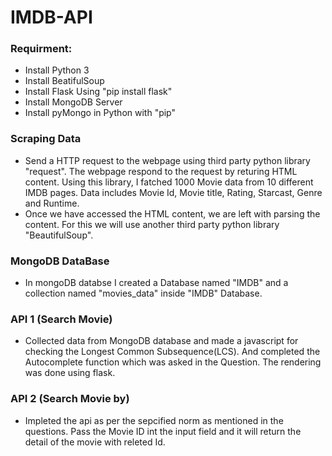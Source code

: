 # IMDB-API

### Requirment:
- Install Python 3
- Install BeatifulSoup
- Install Flask Using "pip install flask"
- Install MongoDB Server
- Install pyMongo in Python with "pip"

### Scraping Data
- Send a HTTP request to the webpage using third party python library "request". The webpage respond to the request by returing HTML content. Using this library, I fatched 1000 Movie data from 10 different IMDB pages. Data includes Movie Id, Movie title, Rating, Starcast, Genre and Runtime.
- Once we have accessed the HTML content, we are left with parsing the content. For this we will use another third party python library "BeautifulSoup".

### MongoDB DataBase

- In mongoDB databse I created a Database named "IMDB" and a collection named "movies_data" inside "IMDB" Database. 

### API 1 (Search Movie)

- Collected data from MongoDB database and made a javascript for checking the Longest Common Subsequence(LCS). And completed the Autocomplete function which was asked in the Question. The rendering was done using flask.

### API 2 (Search Movie by)

- Impleted the api as per the sepcified norm as mentioned in the questions. Pass the Movie ID int the input field and it will return the detail of the movie with releted Id.
